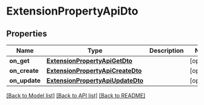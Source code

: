# ExtensionPropertyApiDto


## Properties
Name | Type | Description | Notes
------------ | ------------- | ------------- | -------------
**on_get** | [**ExtensionPropertyApiGetDto**](ExtensionPropertyApiGetDto.md) |  | [optional] 
**on_create** | [**ExtensionPropertyApiCreateDto**](ExtensionPropertyApiCreateDto.md) |  | [optional] 
**on_update** | [**ExtensionPropertyApiUpdateDto**](ExtensionPropertyApiUpdateDto.md) |  | [optional] 

[[Back to Model list]](../README.md#documentation-for-models) [[Back to API list]](../README.md#documentation-for-api-endpoints) [[Back to README]](../README.md)


